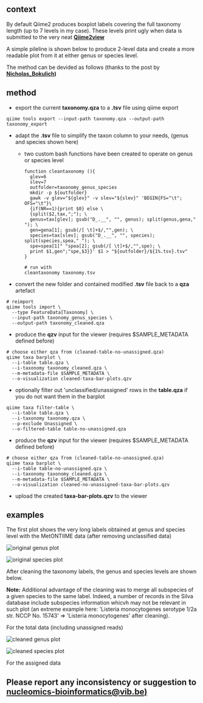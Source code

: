 ## context
By default Qiime2 produces boxplot labels covering the full taxonomy length (up to 7 levels in my case). These levels print ugly when data is submitted to the very neat **[Qiime2view](https://view.qiime2.org/)**

A simple pileline is shown below to produce 2-level data and create a more readable plot from it at either genus or species level.

The method can be devided as follows (thanks to the post by **[Nicholas_Bokulich](https://forum.qiime2.org/t/command-or-tool-to-shorten-the-very-long-labels-in-viewer-from-taxa-bar-plots-qzv/12023/3))**

## method

* export the current **taxonomy.qza** to a **.tsv** file using qiime export

```
qiime tools export --input-path taxonomy.qza --output-path taxonomy_export
```

* adapt the **.tsv** file to simplify the taxon column to your needs, (genus and species shown here)
  - two custom bash functions have been created to operate on genus or species level

    ```
    function cleantaxonomy (){
      glev=6
      slev=7
      outfolder=taxonomy_genus_species
      mkdir -p ${outfolder}
      gawk -v glev="${glev}" -v slev="${slev}" 'BEGIN{FS="\t"; OFS="\t"}\
      {if(NR==1){print $0} else \
      {split($2,tax,";"); \
      genus=tax[glev]; gsub("D_.__", "", genus); split(genus,gena," "); \
      gen=gena[1]; gsub(/[ \t]+$/,"",gen); \
      species=tax[slev]; gsub("D_.__", "", species); split(species,spea," "); \
      spe=spea[1]" "spea[2]; gsub(/[ \t]+$/,"",spe); \
      print $1,gen";"spe,$3}}' $1 > "${outfolder}/${1%.tsv}.tsv"
    }
        
    # run with
    cleantaxonomy taxonomy.tsv
    ```

* convert the new folder and contained modified **.tsv** file back to a **qza** artefact

```
# reimport
qiime tools import \
  --type FeatureData[Taxonomy] \
  --input-path taxonomy_genus_species \
  --output-path taxonomy_cleaned.qza
```

* produce the **qzv** input for the viewer (requires $SAMPLE_METADATA defined before)

```
# choose either qza from (cleaned-table-no-unassigned.qza)
qiime taxa barplot \
  --i-table table.qza \
  --i-taxonomy taxonomy_cleaned.qza \
  --m-metadata-file $SAMPLE_METADATA \
  --o-visualization cleaned-taxa-bar-plots.qzv
```

* optionally filter out 'unclassified/unassigned' rows in the **table.qza** if you do not want them in the barplot

```
qiime taxa filter-table \
  --i-table table.qza \
  --i-taxonomy taxonomy.qza \
  --p-exclude Unassigned \
  --o-filtered-table table-no-unassigned.qza
```

* produce the **qzv** input for the viewer (requires $SAMPLE_METADATA defined before)

```
# choose either qza from (cleaned-table-no-unassigned.qza)
qiime taxa barplot \
  --i-table table-no-unassigned.qza \
  --i-taxonomy taxonomy_cleaned.qza \
  --m-metadata-file $SAMPLE_METADATA \
  --o-visualization cleaned-no-unassigned-taxa-bar-plots.qzv
```
* upload the created **taxa-bar-plots.qzv** to the viewer

## examples

The first plot shows the very long labels obtained at genus and species level with the MetONTIIME data (after removing unclassified data)

![original genus plot](pictures/silva_original_genus_taxa_plot.png)

![original species plot](pictures/silva_original_species_taxa_plot.png)

After cleaning the taxonomy labels, the genus and species levels are shown below. 

**Note:** Additional advantage of the cleaning was to merge all subspecies of a given species to the same label. Indeed, a number of records in the Silva database include subspecies information whicvh may not be relevant in such plot (an extreme example here: 'Listeria monocytogenes serotype 1/2a str. NCCP No. 15743' => 'Listeria monocytogenes' after cleaning).

For the total data (including unassigned reads)

![cleaned genus plot](pictures/silva_cleaned_genus_taxa_plot.png)

![cleaned species plot](pictures/silva_cleaned_species_taxa_plot.png)

For the assigned data

## Please report any inconsistency or suggestion to [nucleomics-bioinformatics@vib.be)](mailto:nucleomics-bioinformatics@vib.be)
